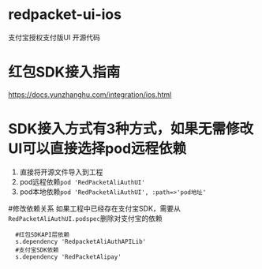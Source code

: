 # redpacket-ui-ios
支付宝授权支付版UI 开源代码

# 红包SDK接入指南
https://docs.yunzhanghu.com/integration/ios.html

# SDK接入方式有3种方式，如果无需修改UI可以直接选择pod远程依赖
1. 直接将开源文件导入到工程
2. pod远程依赖`pod 'RedPacketAliAuthUI'`
3. pod本地依赖`pod 'RedPacketAliAuthUI', :path=>'pod地址'`


#修改依赖关系
如果工程中已经存在支付宝SDK，需要从`RedPacketAliAuthUI.podspec`删除对支付宝的依赖

```
  #红包SDKAPI层依赖
  s.dependency 'RedpacketAliAuthAPILib'
  #支付宝SDK依赖
  s.dependency 'RedPacketAlipay'
```



